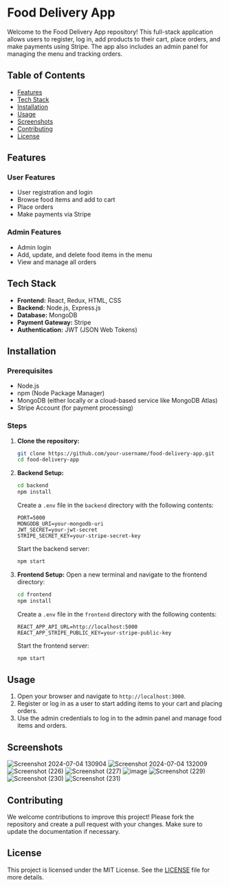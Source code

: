 # Food Delivery App

Welcome to the Food Delivery App repository! This full-stack application allows users to register, log in, add products to their cart, place orders, and make payments using Stripe. The app also includes an admin panel for managing the menu and tracking orders.

## Table of Contents

- [Features](#features)
- [Tech Stack](#tech-stack)
- [Installation](#installation)
- [Usage](#usage)
- [Screenshots](#screenshots)
- [Contributing](#contributing)
- [License](#license)

## Features

### User Features

- User registration and login
- Browse food items and add to cart
- Place orders
- Make payments via Stripe

### Admin Features

- Admin login
- Add, update, and delete food items in the menu
- View and manage all orders

## Tech Stack

- **Frontend:** React, Redux, HTML, CSS
- **Backend:** Node.js, Express.js
- **Database:** MongoDB
- **Payment Gateway:** Stripe
- **Authentication:** JWT (JSON Web Tokens)

## Installation

### Prerequisites

- Node.js
- npm (Node Package Manager)
- MongoDB (either locally or a cloud-based service like MongoDB Atlas)
- Stripe Account (for payment processing)

### Steps

1. **Clone the repository:**
   ```bash
   git clone https://github.com/your-username/food-delivery-app.git
   cd food-delivery-app
   ```

2. **Backend Setup:**
   ```bash
   cd backend
   npm install
   ```

   Create a `.env` file in the `backend` directory with the following contents:
   ```env
   PORT=5000
   MONGODB_URI=your-mongodb-uri
   JWT_SECRET=your-jwt-secret
   STRIPE_SECRET_KEY=your-stripe-secret-key
   ```

   Start the backend server:
   ```bash
   npm start
   ```

3. **Frontend Setup:**
   Open a new terminal and navigate to the frontend directory:
   ```bash
   cd frontend
   npm install
   ```

   Create a `.env` file in the `frontend` directory with the following contents:
   ```env
   REACT_APP_API_URL=http://localhost:5000
   REACT_APP_STRIPE_PUBLIC_KEY=your-stripe-public-key
   ```

   Start the frontend server:
   ```bash
   npm start
   ```

## Usage

1. Open your browser and navigate to `http://localhost:3000`.
2. Register or log in as a user to start adding items to your cart and placing orders.
3. Use the admin credentials to log in to the admin panel and manage food items and orders.

## Screenshots
![Screenshot 2024-07-04 130904](https://github.com/raghav13d/fresh-fit-fuel/assets/125369338/51922add-c4cc-4003-9777-97672b7f4b45)
![Screenshot 2024-07-04 132009](https://github.com/raghav13d/fresh-fit-fuel/assets/125369338/ebd3ca11-6a81-416f-9a85-cc44b4bb638b)
![Screenshot (226)](https://github.com/raghav13d/fresh-fit-fuel/assets/125369338/4b2c6bad-f4bd-40d9-80f3-a859b8118d94)
![Screenshot (227)](https://github.com/raghav13d/fresh-fit-fuel/assets/125369338/97b45090-95b9-41ad-aaa5-f83363dc8bb3)
![image](https://github.com/raghav13d/fresh-fit-fuel/assets/125369338/96af4244-9599-40b1-a7e7-1de90b559b8d)
![Screenshot (229)](https://github.com/raghav13d/fresh-fit-fuel/assets/125369338/cb813c2d-17f7-4eab-b0ea-2aef4cf8a003)
![Screenshot (230)](https://github.com/raghav13d/fresh-fit-fuel/assets/125369338/704a3f0c-d01d-4bb8-9de2-c0f98654f38b)
![Screenshot (231)](https://github.com/raghav13d/fresh-fit-fuel/assets/125369338/67d427b6-ea19-47df-b165-f7a919e31d0e)


## Contributing

We welcome contributions to improve this project! Please fork the repository and create a pull request with your changes. Make sure to update the documentation if necessary.

## License

This project is licensed under the MIT License. See the [LICENSE](LICENSE) file for more details.
